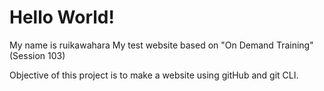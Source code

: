 # Hello World!
My name is ruikawahara
My test website based on "On Demand Training" (Session 103)

Objective of this project is to make a website using gitHub and git CLI.
